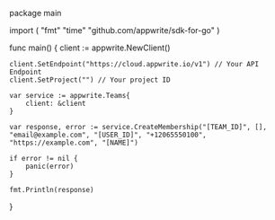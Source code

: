 package main

import (
    "fmt"
    "time"
    "github.com/appwrite/sdk-for-go"
)

func main() {
    client := appwrite.NewClient()

    client.SetEndpoint("https://cloud.appwrite.io/v1") // Your API Endpoint
    client.SetProject("") // Your project ID

    var service := appwrite.Teams{
        client: &client
    }

    var response, error := service.CreateMembership("[TEAM_ID]", [], "email@example.com", "[USER_ID]", "+12065550100", "https://example.com", "[NAME]")

    if error != nil {
        panic(error)
    }

    fmt.Println(response)
}
